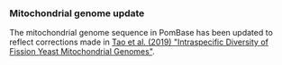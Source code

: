 ### Mitochondrial genome update
<!-- newsfeed_thumbnail: mitogenome.png -->

The mitochondrial genome sequence in PomBase has been updated to
reflect corrections made in [Tao et al. (2019) "Intraspecific
Diversity of Fission Yeast Mitochondrial
Genomes"](https://www.ncbi.nlm.nih.gov/pubmed/31364709).
